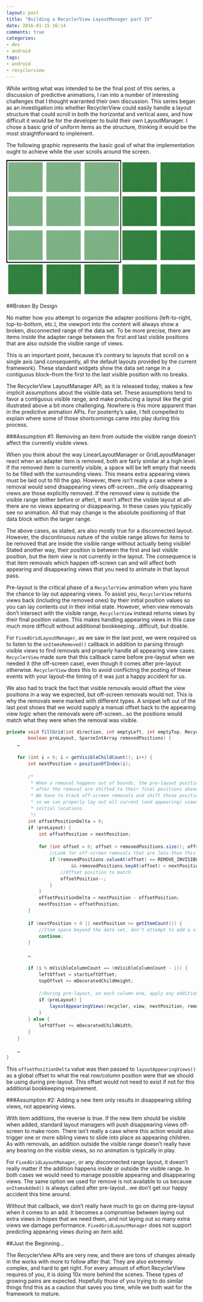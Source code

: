 ```yaml
---
layout: post
title: "Building a RecyclerView LayoutManager part IV"
date: 2016-01-15 16:14
comments: true
categories: 
- dev
- android
tags:
- android
- recyclerview
---
```

While writing what was intended to be the final post of this series, a discussion of predictive animations, I ran into a number of interesting challenges that I thought warranted their own discussion. This series began as an investigation into whether RecyclerView could easily handle a layout structure that could scroll in both the horizontal and vertical axes, and how difficult it would be for the developer to build their own LayoutManager. I chose a basic grid of uniform items as the structure, thinking it would be the most straightforward to implement.


The following graphic represents the basic goal of what the implementation ought to achieve while the user scrolls around the screen.

<center><img src="/images/building_recyclerview_layoutmanager_redux.gif" width="600" height="360"></center>

<!-- more --> 

##Broken By Design

No matter how you attempt to organize the adapter positions (left-to-right, top-to-bottom, etc.), the viewport into the content will always show a broken, disconnected range of the data set. To be more precise, there are items inside the adapter range between the first and last visible positions that are also outside the visible range of views.

This is an important point, because it’s contrary to layouts that scroll on a single axis (and consequently, all the default layouts provided by the current framework). These standard widgets show the data set range in a contiguous block–from the first to the last visible position with no breaks.

The RecyclerView LayoutManager API, as it is released today, makes a few implicit assumptions about the visible data set. These assumptions tend to favor a contiguous visible range, and make producing a layout like the grid illustrated above a bit more challenging. Nowhere is this more apparent than in the predictive animation APIs. For posterity’s sake, I felt compelled to explain where some of those shortcomings came into play during this process.

###Assumption #1: Removing an item from outside the visible range doesn’t affect the currently visible views.

When you think about the way LinearLayoutManager or GridLayoutManager react when an adapter item is removed, both are fairly similar at a high level. If the removed item is currently visible, a space will be left empty that needs to be filled with the surrounding views. This means extra appearing views must be laid out to fill the gap. However, there isn’t really a case where a removal would send disappearing views off-screen…the only disappearing views are those explicitly removed. If the removed view is outside the visible range (either before or after), it won’t affect the visible layout at all–there are no views appearing or disappearing. In these cases you typically see no animation. All that may change is the absolute positioning of that data block within the larger range.

The above cases, as stated, are also mostly true for a disconnected layout. However, the discontinuous nature of the visible range allows for items to be removed that are inside the visible range without actually being visible! Stated another way, their position is between the first and last visible position, but the item view is not currently in the layout. The consequence is that item removals which happen off-screen can and will affect both appearing and disappearing views that you need to animate in that layout pass.

Pre-layout is the critical phase of a ``RecyclerView`` animation when you have the chance to lay out appearing views. To assist you, ``RecyclerView`` returns views back (including the removed ones) by their initial position values so you can lay contents out in their initial state. However, when view removals don’t intersect with the visible range, ``RecyclerView`` instead returns views by their final position values. This makes handling appearing views in this case much more difficult without additional bookkeeping…difficult, but doable.

For ``FixedGridLayoutManager``, as we saw in the last post, we were required us to listen to the ``onItemsRemoved()`` callback in addition to parsing through visible views to find removals and properly handle all appearing view cases. ``RecyclerView`` made sure that this callback came before pre-layout when we needed it (the off-screen case), even though it comes after pre-layout otherwise. ``RecyclerView`` does this to avoid conflicting the posting of these events with your layout–the timing of it was just a happy accident for us.

We also had to track the fact that visible removals would offset the view positions in a way we expected, but off-screen removals would not. This is why the removals were marked with different types. A snippet left out of the last post shows that we would supply a manual offset back to the appearing view logic when the removals were off-screen…so the positions would match what they were when the removal was visible.

```java
private void fillGrid(int direction, int emptyLeft, int emptyTop, RecyclerView.Recycler recycler,
        boolean preLayout, SparseIntArray removedPositions) {
    …

    for (int i = 0; i < getVisibleChildCount(); i++) {
        int nextPosition = positionOfIndex(i);

        /*
         * When a removal happens out of bounds, the pre-layout positions of items
         * after the removal are shifted to their final positions ahead of schedule.
         * We have to track off-screen removals and shift those positions back
         * so we can properly lay out all current (and appearing) views in their
         * initial locations.
         */
        int offsetPositionDelta = 0;
        if (preLayout) {
            int offsetPosition = nextPosition;

            for (int offset = 0; offset < removedPositions.size(); offset++) {
                //Look for off-screen removals that are less-than this
                if (removedPositions.valueAt(offset) == REMOVE_INVISIBLE
                        && removedPositions.keyAt(offset) < nextPosition) {
                    //Offset position to match
                    offsetPosition--;
                }
            }
            offsetPositionDelta = nextPosition - offsetPosition;
            nextPosition = offsetPosition;
        }

        if (nextPosition < 0 || nextPosition >= getItemCount()) {
            //Item space beyond the data set, don't attempt to add a view
            continue;
        }

        …

        if (i % mVisibleColumnCount == (mVisibleColumnCount - 1)) {
            leftOffset = startLeftOffset;
            topOffset += mDecoratedChildHeight;

            //During pre-layout, on each column end, apply any additional appearing views
            if (preLayout) {
                layoutAppearingViews(recycler, view, nextPosition, removedPositions.size(), offsetPositionDelta);
            }
        } else {
            leftOffset += mDecoratedChildWidth;
        }
    }

    …
}
```

This ``offsetPositionDelta`` value was then passed to ``layoutAppearingViews()`` as a global offset to what the real row/column position were that we should be using during pre-layout. This offset would not need to exist if not for this additional bookkeeping requirement.

###Assumption #2: Adding a new item only results in disappearing sibling views, not appearing views.

With item additions, the reverse is true. If the new item should be visible when added, standard layout managers will push disappearing views off-screen to make room. There isn’t really a case where this action would also trigger one or more sibling views to slide into place as appearing children. As with removals, an addition outside the visible range doesn’t really have any bearing on the visible views, so no animation is typically in play.

For ``FixedGridLayoutManager``, or any disconnected range layout, it doesn’t really matter if the addition happens inside or outside the visible range. In both cases we would need to manage possible appearing and disappearing views. The same option we used for remove is not available to us because ``onItemsAdded()`` is always called after pre-layout…we don’t get our happy accident this time around.

Without that callback, we don’t really have much to go on during pre-layout when it comes to an add. It becomes a compromise between laying out extra views in hopes that we need them, and not laying out so many extra views we damage performance. ``FixedGridLayoutManager`` does not support predicting appearing views during an item add.

##Just the Beginning…

The RecyclerView APIs are very new, and there are tons of changes already in the works with more to follow after that. They are also extremely complex, and hard to get right. For every amount of effort RecyclerView requires of you, it is doing 10x more behind the scenes. These types of growing pains are expected. Hopefully those of you trying to do similar things find this as a caution that saves you time, while we both wait for the framework to mature.